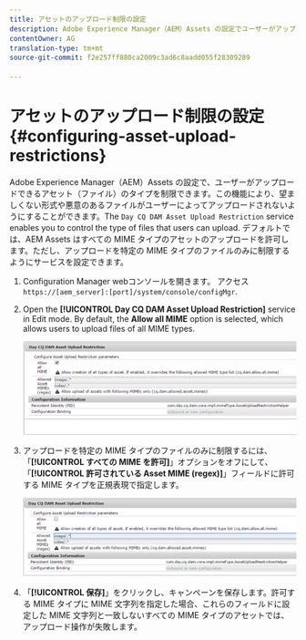 ```yaml
---
title: アセットのアップロード制限の設定
description: Adobe Experience Manager（AEM）Assets の設定でユーザーがアップロードできるアセット（ファイル）のタイプを制限する方法を学習します。
contentOwner: AG
translation-type: tm+mt
source-git-commit: f2e257ff880ca2009c3ad6c8aadd055f28309289

---
```



# アセットのアップロード制限の設定 {#configuring-asset-upload-restrictions}

Adobe Experience Manager（AEM）Assets の設定で、ユーザーがアップロードできるアセット（ファイル）のタイプを制限できます。この機能により、望ましくない形式や悪意のあるファイルがユーザーによってアップロードされないようにすることができます。The `Day CQ DAM Asset Upload Restriction` service enables you to control the type of files that users can upload. デフォルトでは、AEM Assets はすべての MIME タイプのアセットのアップロードを許可します。ただし、アップロードを特定の MIME タイプのファイルのみに制限するようにサービスを設定できます。

1. Configuration Manager webコンソールを開きます。 アクセス `https://[aem_server]:[port]/system/console/configMgr`.
1. Open the **[!UICONTROL Day CQ DAM Asset Upload Restriction]** service in Edit mode. By default, the **Allow all MIME** option is selected, which allows users to upload files of all MIME types.

   ![chlimage_1-378](assets/chlimage_1-378.png)

1. アップロードを特定の MIME タイプのファイルのみに制限するには、「**[!UICONTROL すべての MIME を許可]**」オプションをオフにして、「**[!UICONTROL 許可されている Asset MIME (regex)]**」フィールドに許可する MIME タイプを正規表現で指定します。

   ![chlimage_1-379](assets/chlimage_1-379.png)

1. 「**[!UICONTROL 保存]**」をクリックし、キャンペーンを保存します。許可する MIME タイプに MIME 文字列を指定した場合、これらのフィールドに設定した MIME 文字列と一致しないすべての MIME タイプのアセットでは、アップロード操作が失敗します。
